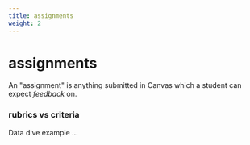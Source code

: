 ```yaml
---
title: assignments
weight: 2
---
```


# assignments

An "assignment" is anything submitted in Canvas which a student can expect *feedback* on.


### rubrics vs criteria

Data dive example ...